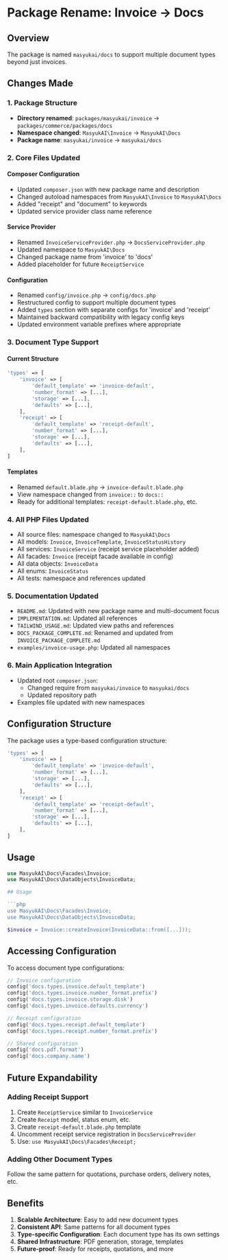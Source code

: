 # Package Rename: Invoice → Docs

## Overview

The package is named `masyukai/docs` to support multiple document types beyond just invoices.

## Changes Made

### 1. Package Structure
- **Directory renamed**: `packages/masyukai/invoice` → `packages/commerce/packages/docs`
- **Namespace changed**: `MasyukAI\Invoice` → `MasyukAI\Docs`
- **Package name**: `masyukai/invoice` → `masyukai/docs`

### 2. Core Files Updated

#### Composer Configuration
- Updated `composer.json` with new package name and description
- Changed autoload namespaces from `MasyukAI\Invoice` to `MasyukAI\Docs`
- Added "receipt" and "document" to keywords
- Updated service provider class name reference

#### Service Provider
- Renamed `InvoiceServiceProvider.php` → `DocsServiceProvider.php`
- Updated namespace to `MasyukAI\Docs`
- Changed package name from 'invoice' to 'docs'
- Added placeholder for future `ReceiptService`

#### Configuration
- Renamed `config/invoice.php` → `config/docs.php`
- Restructured config to support multiple document types
- Added `types` section with separate configs for 'invoice' and 'receipt'
- Maintained backward compatibility with legacy config keys
- Updated environment variable prefixes where appropriate

### 3. Document Type Support

#### Current Structure
```php
'types' => [
    'invoice' => [
        'default_template' => 'invoice-default',
        'number_format' => [...],
        'storage' => [...],
        'defaults' => [...],
    ],
    'receipt' => [
        'default_template' => 'receipt-default',
        'number_format' => [...],
        'storage' => [...],
        'defaults' => [...],
    ],
]
```

#### Templates
- Renamed `default.blade.php` → `invoice-default.blade.php`
- View namespace changed from `invoice::` to `docs::`
- Ready for additional templates: `receipt-default.blade.php`, etc.

### 4. All PHP Files Updated
- All source files: namespace changed to `MasyukAI\Docs`
- All models: `Invoice`, `InvoiceTemplate`, `InvoiceStatusHistory`
- All services: `InvoiceService` (receipt service placeholder added)
- All facades: `Invoice` (receipt facade available in config)
- All data objects: `InvoiceData`
- All enums: `InvoiceStatus`
- All tests: namespace and references updated

### 5. Documentation Updated
- `README.md`: Updated with new package name and multi-document focus
- `IMPLEMENTATION.md`: Updated all references
- `TAILWIND_USAGE.md`: Updated view paths and references
- `DOCS_PACKAGE_COMPLETE.md`: Renamed and updated from `INVOICE_PACKAGE_COMPLETE.md`
- `examples/invoice-usage.php`: Updated all namespaces

### 6. Main Application Integration
- Updated root `composer.json`:
  - Changed require from `masyukai/invoice` to `masyukai/docs`
  - Updated repository path
- Examples file updated with new namespaces

## Configuration Structure

The package uses a type-based configuration structure:

```php
'types' => [
    'invoice' => [
        'default_template' => 'invoice-default',
        'number_format' => [...],
        'storage' => [...],
        'defaults' => [...],
    ],
    'receipt' => [
        'default_template' => 'receipt-default',
        'number_format' => [...],
        'storage' => [...],
        'defaults' => [...],
    ],
]
```

## Usage
```php
use MasyukAI\Docs\Facades\Invoice;
use MasyukAI\Docs\DataObjects\InvoiceData;

## Usage

```php
use MasyukAI\Docs\Facades\Invoice;
use MasyukAI\Docs\DataObjects\InvoiceData;

$invoice = Invoice::createInvoice(InvoiceData::from([...]));
```

## Accessing Configuration

To access document type configurations:

```php
// Invoice configuration
config('docs.types.invoice.default_template')
config('docs.types.invoice.number_format.prefix')
config('docs.types.invoice.storage.disk')
config('docs.types.invoice.defaults.currency')

// Receipt configuration
config('docs.types.receipt.default_template')
config('docs.types.receipt.number_format.prefix')

// Shared configuration
config('docs.pdf.format')
config('docs.company.name')
```

## Future Expandability

### Adding Receipt Support
1. Create `ReceiptService` similar to `InvoiceService`
2. Create `Receipt` model, status enum, etc.
3. Create `receipt-default.blade.php` template
4. Uncomment receipt service registration in `DocsServiceProvider`
5. Use: `use MasyukAI\Docs\Facades\Receipt;`

### Adding Other Document Types
Follow the same pattern for quotations, purchase orders, delivery notes, etc.

## Benefits

1. **Scalable Architecture**: Easy to add new document types
2. **Consistent API**: Same patterns for all document types
3. **Type-specific Configuration**: Each document type has its own settings
4. **Shared Infrastructure**: PDF generation, storage, templates
5. **Future-proof**: Ready for receipts, quotations, and more
